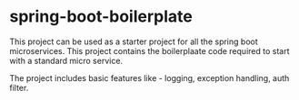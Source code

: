 # spring-boot-boilerplate
This project can be used as a starter project for all the spring boot microservices. 
This project contains the boilerplaate code required to start with a standard micro service.

The project includes basic features like - logging, exception handling, auth filter.
 